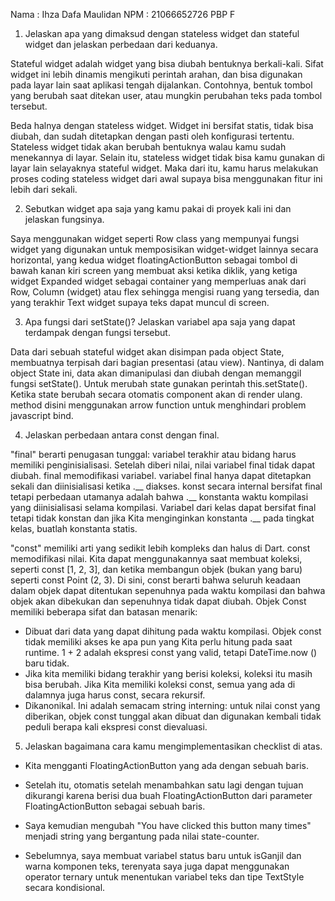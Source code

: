 Nama : Ihza Dafa Maulidan 
NPM : 21066652726 
PBP F

1. Jelaskan apa yang dimaksud dengan stateless widget dan stateful widget dan jelaskan perbedaan dari keduanya.

Stateful widget adalah widget yang bisa diubah bentuknya berkali-kali. Sifat widget ini lebih dinamis mengikuti perintah arahan, dan bisa digunakan pada layar lain saat aplikasi tengah dijalankan. Contohnya, bentuk tombol yang berubah saat ditekan user, atau mungkin perubahan teks pada tombol tersebut.

Beda halnya dengan stateless widget. Widget ini bersifat statis, tidak bisa diubah, dan sudah ditetapkan dengan pasti oleh konfigurasi tertentu. Stateless widget tidak akan berubah bentuknya walau kamu sudah menekannya di layar. Selain itu, stateless widget tidak bisa kamu gunakan di layar lain selayaknya stateful widget. Maka dari itu, kamu harus melakukan proses coding stateless widget dari awal supaya bisa menggunakan fitur ini lebih dari sekali.

2. Sebutkan widget apa saja yang kamu pakai di proyek kali ini dan jelaskan fungsinya.
 
Saya menggunakan widget seperti Row class yang mempunyai fungsi widget yang digunakan untuk memposisikan widget-widget lainnya secara horizontal, yang kedua widget floatingActionButton sebagai tombol di bawah kanan kiri screen yang membuat aksi ketika diklik, yang ketiga widget Expanded widget sebagai container yang memperluas anak dari Row, Column (widget) atau flex sehingga mengisi ruang yang tersedia, dan yang terakhir Text widget supaya teks dapat muncul di screen.

3. Apa fungsi dari setState()? Jelaskan variabel apa saja yang dapat terdampak dengan fungsi tersebut.

Data dari sebuah stateful widget akan disimpan pada object State, membuatnya terpisah dari bagian presentasi (atau view). Nantinya, di dalam object State ini, data akan dimanipulasi dan diubah dengan memanggil fungsi setState(). Untuk merubah state gunakan perintah this.setState(). Ketika state berubah secara otomatis component akan di render ulang. method disini menggunakan arrow function untuk menghindari problem javascript bind.

4. Jelaskan perbedaan antara const dengan final.

"final" berarti penugasan tunggal: variabel terakhir atau bidang harus memiliki penginisialisasi. Setelah diberi nilai, nilai variabel final tidak dapat diubah. final memodifikasi variabel. variabel final hanya dapat ditetapkan sekali dan diinisialisasi ketika .__ diakses. konst secara internal bersifat final tetapi perbedaan utamanya adalah bahwa .__ konstanta waktu kompilasi yang diinisialisasi selama kompilasi. Variabel dari kelas dapat bersifat final tetapi tidak konstan dan jika Kita menginginkan konstanta .__ pada tingkat kelas, buatlah konstanta statis.

"const" memiliki arti yang sedikit lebih kompleks dan halus di Dart. const memodifikasi nilai. Kita dapat menggunakannya saat membuat koleksi, seperti const [1, 2, 3], dan ketika membangun objek (bukan yang baru) seperti const Point (2, 3). Di sini, const berarti bahwa seluruh keadaan dalam objek dapat ditentukan sepenuhnya pada waktu kompilasi dan bahwa objek akan dibekukan dan sepenuhnya tidak dapat diubah. Objek Const memiliki beberapa sifat dan batasan menarik:
- Dibuat dari data yang dapat dihitung pada waktu kompilasi. Objek const tidak memiliki akses ke apa pun yang Kita perlu hitung pada saat runtime. 1 + 2 adalah ekspresi const yang valid, tetapi DateTime.now () baru tidak. 
- Jika kita memiliki bidang terakhir yang berisi koleksi, koleksi itu masih bisa berubah. Jika Kita memiliki koleksi const, semua yang ada di dalamnya juga harus const, secara rekursif. 
- Dikanonikal. Ini adalah semacam string interning: untuk nilai const yang diberikan, objek const tunggal akan dibuat dan digunakan kembali tidak peduli berapa kali ekspresi const dievaluasi.

5. Jelaskan bagaimana cara kamu mengimplementasikan checklist di atas.

-  Kita mengganti FloatingActionButton yang ada dengan sebuah baris.

- Setelah itu, otomatis setelah menambahkan satu lagi dengan tujuan dikurangi karena berisi dua buah FloatingActionButton dari parameter FloatingActionButton sebagai sebuah baris.

- Saya kemudian mengubah  "You have clicked this button many times" menjadi string yang bergantung pada nilai state-counter.

- Sebelumnya, saya membuat variabel status baru untuk isGanjil dan warna komponen teks, terenyata saya juga dapat menggunakan operator ternary untuk menentukan variabel teks dan tipe TextStyle secara kondisional.
